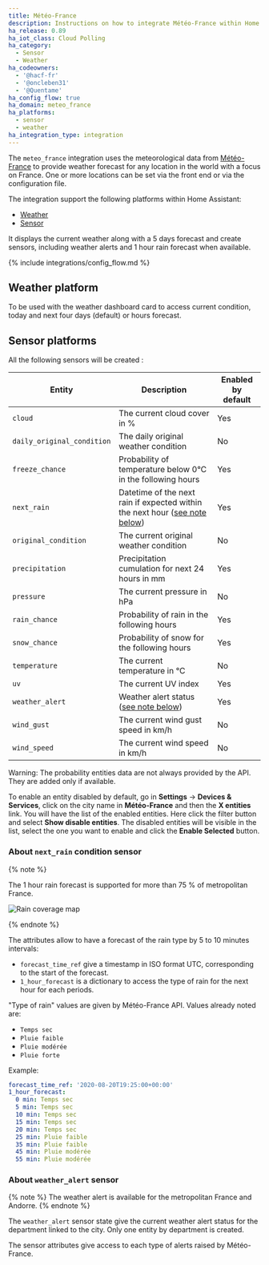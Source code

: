 ```yaml
---
title: Météo-France
description: Instructions on how to integrate Météo-France within Home Assistant.
ha_release: 0.89
ha_iot_class: Cloud Polling
ha_category:
  - Sensor
  - Weather
ha_codeowners:
  - '@hacf-fr'
  - '@oncleben31'
  - '@Quentame'
ha_config_flow: true
ha_domain: meteo_france
ha_platforms:
  - sensor
  - weather
ha_integration_type: integration
---
```


The `meteo_france` integration uses the meteorological data from [Météo-France](http://www.meteofrance.com/) to provide weather forecast for any location in the world with a focus on France. One or more locations can be set via the front end or via the configuration file.

The integration support the following platforms within Home Assistant:

- [Weather](#weather-platform)
- [Sensor](#sensor-platforms)

It displays the current weather along with a 5 days forecast and create sensors, including weather alerts and 1 hour rain forecast when available.

{% include integrations/config_flow.md %}


## Weather platform

To be used with the weather dashboard card to access current condition, today and next four days (default) or hours forecast.

## Sensor platforms

All the following sensors will be created :

|Entity|Description|Enabled by default|
|------|-----------|------------------|
|`cloud`|The current cloud cover in %|Yes|
|`daily_original_condition`|The daily original weather condition|No|
|`freeze_chance`|Probability of temperature below 0°C in the following hours|Yes|
|`next_rain`|Datetime of the next rain if expected within the next hour ([see note below](#about-next_rain-condition-sensor))|Yes|
|`original_condition`|The current original weather condition|No|
|`precipitation`|Precipitation cumulation for next 24 hours in mm|Yes|
|`pressure`|The current pressure in hPa|No|
|`rain_chance`|Probability of rain in the following hours|Yes|
|`snow_chance`|Probability of snow for the following hours|Yes|
|`temperature`|The current temperature in °C|No|
|`uv`|The current UV index|Yes|
|`weather_alert`|Weather alert status ([see note below](#about-weather_alert-sensor))|Yes|
|`wind_gust`|The current wind gust speed in km/h|No|
|`wind_speed`|The current wind speed in km/h|No|

Warning: The probability entities data are not always provided by the API. They are added only if available.

To enable an entity disabled by default, go in **Settings** -> **Devices & Services**, click on the city name in **Météo-France** and then the **X entities** link. You will have the list of the enabled entities. Here click the filter button and select **Show disable entities**. The disabled entities will be visible in the list, select the one you want to enable and click the **Enable Selected** button.

### About `next_rain` condition sensor

{% note %}

The 1 hour rain forecast is supported for more than 75 % of metropolitan France.<br/>
  
![Rain coverage map](/images/integrations/meteo_france/carte-couverture-du-service.png)

{% endnote %}

The attributes allow to have a forecast of the rain type by 5 to 10 minutes intervals:

- `forecast_time_ref` give a timestamp in ISO format UTC, corresponding to the start of the
  forecast.
- `1_hour_forecast` is a dictionary to access the type of rain for the next hour for each periods.
  
"Type of rain" values are given by Météo-France API. Values already noted are:
- `Temps sec`
- `Pluie faible`
- `Pluie modérée`
- `Pluie forte`

Example:

```yaml
forecast_time_ref: '2020-08-20T19:25:00+00:00'
1_hour_forecast:
  0 min: Temps sec
  5 min: Temps sec
  10 min: Temps sec
  15 min: Temps sec
  20 min: Temps sec
  25 min: Pluie faible
  35 min: Pluie faible
  45 min: Pluie modérée
  55 min: Pluie modérée
```

### About `weather_alert` sensor

{% note %}
The weather alert is available for the metropolitan France and Andorre.
{% endnote %}

The `weather_alert` sensor state give the current weather alert status for the department linked to the city. Only one entity by department is created.

The sensor attributes give access to each type of alerts raised by Météo-France.
